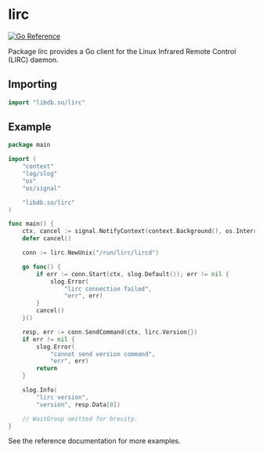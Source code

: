 # lirc

[![Go Reference](https://pkg.go.dev/badge/libdb.so/lirc.svg)](https://pkg.go.dev/libdb.so/lirc)

Package lirc provides a Go client for the Linux Infrared Remote Control (LIRC)
daemon.

## Importing

```go
import "libdb.so/lirc"
```

## Example

```go
package main

import (
	"context"
	"log/slog"
	"os"
	"os/signal"

	"libdb.so/lirc"
)

func main() {
	ctx, cancel := signal.NotifyContext(context.Background(), os.Interrupt)
	defer cancel()

	conn := lirc.NewUnix("/run/lirc/lircd")

	go func() {
		if err := conn.Start(ctx, slog.Default()); err != nil {
			slog.Error(
				"lirc connection failed",
				"err", err)
		}
		cancel()
	}()

	resp, err := conn.SendCommand(ctx, lirc.Version{})
	if err != nil {
		slog.Error(
			"cannot send version command",
			"err", err)
		return
	}

	slog.Info(
		"lirc version",
		"version", resp.Data[0])

	// WaitGroup omitted for brevity.
}
```

See the reference documentation for more examples.
